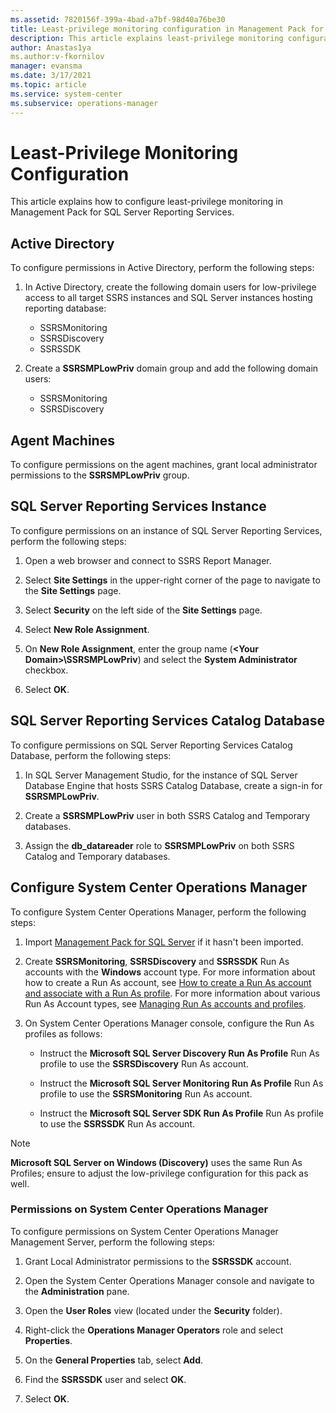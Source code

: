 ```yaml
---
ms.assetid: 7820156f-399a-4bad-a7bf-98d40a76be30
title: Least-privilege monitoring configuration in Management Pack for SQL Server Reporting Services
description: This article explains least-privilege monitoring configuration
author: Anastas1ya
ms.author:v-fkornilov
manager: evansma
ms.date: 3/17/2021
ms.topic: article
ms.service: system-center
ms.subservice: operations-manager
---
```


# Least-Privilege Monitoring Configuration

This article explains how to configure least-privilege monitoring in Management Pack for SQL Server Reporting Services.

## Active Directory

To configure permissions in Active Directory, perform the following steps:

1. In Active Directory, create the following domain users for low-privilege access to all target SSRS instances and SQL Server instances hosting reporting database:

    - SSRSMonitoring
    - SSRSDiscovery
    - SSRSSDK

2. Create a **SSRSMPLowPriv** domain group and add the following domain users:

   - SSRSMonitoring
   - SSRSDiscovery

## Agent Machines

To configure permissions on the agent machines, grant local administrator permissions to the **SSRSMPLowPriv** group.

## SQL Server Reporting Services Instance

To configure permissions on an instance of SQL Server Reporting Services, perform the following steps:

1. Open a web browser and connect to SSRS Report Manager.

2. Select **Site Settings** in the upper-right corner of the page to navigate to the **Site Settings** page.

3. Select **Security** on the left side of the **Site Settings** page.

4. Select **New Role Assignment**.

5. On **New Role Assignment**, enter the group name (**<Your Domain\>\\SSRSMPLowPriv**) and select the **System Administrator** checkbox.

6. Select **OK**.

## SQL Server Reporting Services Catalog Database

To configure permissions on SQL Server Reporting Services Catalog Database, perform the following steps:

1. In SQL Server Management Studio, for the instance of SQL Server Database Engine that hosts SSRS Catalog Database, create a sign-in for **SSRSMPLowPriv**.

2. Create a **SSRSMPLowPriv** user in both SSRS Catalog and Temporary databases.

3. Assign the **db\_datareader** role to **SSRSMPLowPriv** on both SSRS Catalog and Temporary databases.

## Configure System Center Operations Manager

To configure System Center Operations Manager, perform the following steps:

1. Import [Management Pack for SQL Server](sql-server-management-pack-management-pack-delivery.md) if it hasn't been imported.

2. Create **SSRSMonitoring**, **SSRSDiscovery** and **SSRSSDK**  Run As accounts with the **Windows** account type. For more information about how to create a Run As account, see [How to create a Run As account and associate with a Run As profile](manage-security-create-runas-link-profile.md). For more information about various Run As Account types, see [Managing Run As accounts and profiles](manage-security-maintain-runas-profiles.md).

3. On System Center Operations Manager console, configure the Run As profiles as follows:

    - Instruct the **Microsoft SQL Server Discovery Run As Profile** Run As profile to use the **SSRSDiscovery** Run As account.  

    - Instruct the **Microsoft SQL Server Monitoring Run As Profile** Run As profile to use the **SSRSMonitoring** Run As account.  

    - Instruct the **Microsoft SQL Server SDK Run As Profile** Run As profile to use the **SSRSSDK** Run As account.

>[!NOTE]
>**Microsoft SQL Server on Windows (Discovery)** uses the same Run As Profiles; ensure to adjust the low-privilege configuration for this pack as well.

### Permissions on System Center Operations Manager

To configure permissions on System Center Operations Manager Management Server, perform the following steps:

1. Grant Local Administrator permissions to the **SSRSSDK** account.

2. Open the System Center Operations Manager console and navigate to the **Administration** pane.

3. Open the **User Roles** view (located under the **Security** folder).

4. Right-click the **Operations Manager Operators** role and select **Properties**.

5. On the **General Properties** tab, select **Add**.

6. Find the **SSRSSDK** user and select **OK**.

7. Select **OK**.
